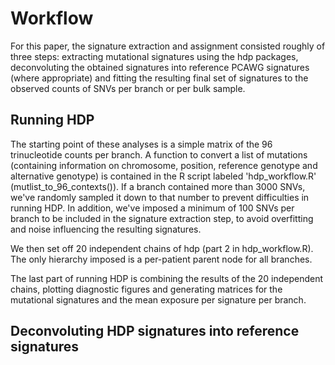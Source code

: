 # Workflow

For this paper, the signature extraction and assignment consisted roughly of three steps: extracting mutational signatures using the hdp packages, deconvoluting the obtained signatures into reference PCAWG signatures (where appropriate) and fitting the resulting final set of signatures to the observed counts of SNVs per branch or per bulk sample. 

## Running HDP

The starting point of these analyses is a simple matrix of the 96 trinucleotide counts per branch. A function to convert a list of mutations (containing information on chromosome, position, reference genotype and alternative genotype) is contained in the R script labeled 'hdp_workflow.R' (mutlist_to_96_contexts()). If a branch contained more than 3000 SNVs, we've randomly sampled it down to that number to prevent difficulties in running HDP. In addition, we've imposed a minimum of 100 SNVs per branch to be included in the signature extraction step, to avoid overfitting and noise influencing the resulting signatures.

We then set off 20 independent chains of hdp (part 2 in hdp_workflow.R). The only hierarchy imposed is a per-patient parent node for all branches.

The last part of running HDP is combining the results of the 20 independent chains, plotting diagnostic figures and generating matrices for the mutational signatures and the mean exposure per signature per branch.

## Deconvoluting HDP signatures into reference signatures



